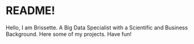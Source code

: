 # README!
Hello, I am Brissette. A Big Data Specialist with a Scientific and Business Background. 
Here some of my projects. 
Have fun!
